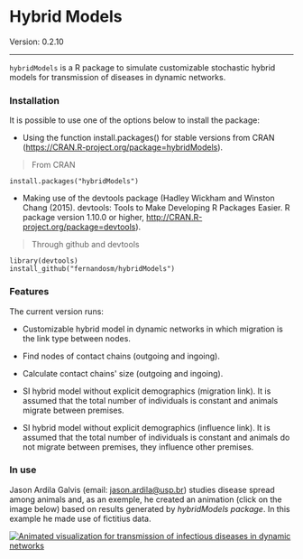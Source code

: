 Hybrid Models
====
Version: 0.2.10

___

`hybridModels` is a R package to simulate customizable stochastic hybrid models for transmission of diseases in dynamic networks.

### Installation ###
It is possible to use one of the options below to install the package:

* Using the function install.packages() for stable versions from CRAN (https://CRAN.R-project.org/package=hybridModels).

> From CRAN
```
install.packages("hybridModels")
```

* Making use of the devtools package (Hadley Wickham and Winston Chang (2015). devtools: Tools to Make Developing R Packages Easier. R package version 1.10.0 or higher, http://CRAN.R-project.org/package=devtools).

> Through github and devtools
```
library(devtools)
install_github("fernandosm/hybridModels")
```

### Features ###

The current version runs:

* Customizable hybrid model in dynamic networks in which migration is the link type between nodes.

* Find nodes of contact chains (outgoing and ingoing).

* Calculate contact chains' size (outgoing and ingoing).

* SI hybrid model without explicit demographics (migration link). It is assumed that the total number of individuals is constant and animals migrate between premises.

* SI hybrid model without explicit demographics (influence link). It is assumed that the total number of individuals is constant and animals do not migrate between premises, they influence other premises.

### In use ###

Jason Ardila Galvis (email: jason.ardila@usp.br) studies disease spread among animals and, as an exemple, he created an animation (click on the image below) based on results generated by *hybridModels package*. In this example he made use of fictitius data.

[![Animated visualization for transmission of infectious diseases in dynamic networks](https://img.youtube.com/vi/GKEWrxC6DxE/maxresdefault.jpg)](https://www.youtube.com/watch?v=GKEWrxC6DxE&feature "Animated visualization for transmission of infectious diseases in dynamic networks")
